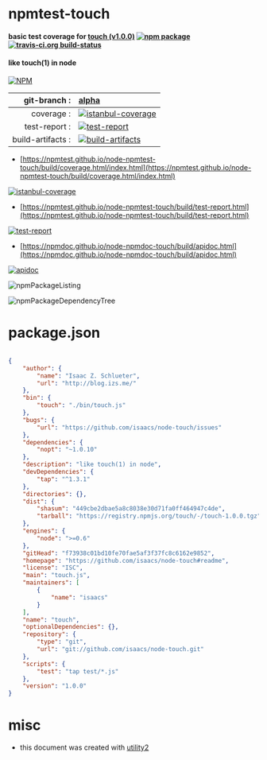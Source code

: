 # npmtest-touch

#### basic test coverage for  [touch (v1.0.0)](https://github.com/isaacs/node-touch#readme)  [![npm package](https://img.shields.io/npm/v/npmtest-touch.svg?style=flat-square)](https://www.npmjs.org/package/npmtest-touch) [![travis-ci.org build-status](https://api.travis-ci.org/npmtest/node-npmtest-touch.svg)](https://travis-ci.org/npmtest/node-npmtest-touch)

#### like touch(1) in node

[![NPM](https://nodei.co/npm/touch.png?downloads=true&downloadRank=true&stars=true)](https://www.npmjs.com/package/touch)

| git-branch : | [alpha](https://github.com/npmtest/node-npmtest-touch/tree/alpha)|
|--:|:--|
| coverage : | [![istanbul-coverage](https://npmtest.github.io/node-npmtest-touch/build/coverage.badge.svg)](https://npmtest.github.io/node-npmtest-touch/build/coverage.html/index.html)|
| test-report : | [![test-report](https://npmtest.github.io/node-npmtest-touch/build/test-report.badge.svg)](https://npmtest.github.io/node-npmtest-touch/build/test-report.html)|
| build-artifacts : | [![build-artifacts](https://npmtest.github.io/node-npmtest-touch/glyphicons_144_folder_open.png)](https://github.com/npmtest/node-npmtest-touch/tree/gh-pages/build)|

- [https://npmtest.github.io/node-npmtest-touch/build/coverage.html/index.html](https://npmtest.github.io/node-npmtest-touch/build/coverage.html/index.html)

[![istanbul-coverage](https://npmtest.github.io/node-npmtest-touch/build/screenCapture.buildCi.browser.%252Ftmp%252Fbuild%252Fcoverage.lib.html.png)](https://npmtest.github.io/node-npmtest-touch/build/coverage.html/index.html)

- [https://npmtest.github.io/node-npmtest-touch/build/test-report.html](https://npmtest.github.io/node-npmtest-touch/build/test-report.html)

[![test-report](https://npmtest.github.io/node-npmtest-touch/build/screenCapture.buildCi.browser.%252Ftmp%252Fbuild%252Ftest-report.html.png)](https://npmtest.github.io/node-npmtest-touch/build/test-report.html)

- [https://npmdoc.github.io/node-npmdoc-touch/build/apidoc.html](https://npmdoc.github.io/node-npmdoc-touch/build/apidoc.html)

[![apidoc](https://npmdoc.github.io/node-npmdoc-touch/build/screenCapture.buildCi.browser.%252Ftmp%252Fbuild%252Fapidoc.html.png)](https://npmdoc.github.io/node-npmdoc-touch/build/apidoc.html)

![npmPackageListing](https://npmtest.github.io/node-npmtest-touch/build/screenCapture.npmPackageListing.svg)

![npmPackageDependencyTree](https://npmtest.github.io/node-npmtest-touch/build/screenCapture.npmPackageDependencyTree.svg)



# package.json

```json

{
    "author": {
        "name": "Isaac Z. Schlueter",
        "url": "http://blog.izs.me/"
    },
    "bin": {
        "touch": "./bin/touch.js"
    },
    "bugs": {
        "url": "https://github.com/isaacs/node-touch/issues"
    },
    "dependencies": {
        "nopt": "~1.0.10"
    },
    "description": "like touch(1) in node",
    "devDependencies": {
        "tap": "^1.3.1"
    },
    "directories": {},
    "dist": {
        "shasum": "449cbe2dbae5a8c8038e30d71fa0ff464947c4de",
        "tarball": "https://registry.npmjs.org/touch/-/touch-1.0.0.tgz"
    },
    "engines": {
        "node": ">=0.6"
    },
    "gitHead": "f73938c01bd10fe70fae5af3f37fc8c6162e9852",
    "homepage": "https://github.com/isaacs/node-touch#readme",
    "license": "ISC",
    "main": "touch.js",
    "maintainers": [
        {
            "name": "isaacs"
        }
    ],
    "name": "touch",
    "optionalDependencies": {},
    "repository": {
        "type": "git",
        "url": "git://github.com/isaacs/node-touch.git"
    },
    "scripts": {
        "test": "tap test/*.js"
    },
    "version": "1.0.0"
}
```



# misc
- this document was created with [utility2](https://github.com/kaizhu256/node-utility2)

